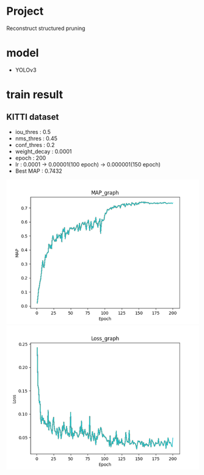 # Project
Reconstruct structured pruning

# model
* YOLOv3

# train result
## KITTI dataset
* iou_thres : 0.5
* nms_thres : 0.45
* conf_thres : 0.2
* weight_decay : 0.0001
* epoch : 200
* lr : 0.0001 -> 0.00001(100 epoch) -> 0.000001(150 epoch)
* Best MAP : 0.7432

![test_graph](/KITTI/train_result/original_1/graph/yolov3_test_MAP_graph_fold1.png)
![train_loss](/KITTI/train_result/original_1/graph/yolov3_train_loss_graph_fold1.png)

